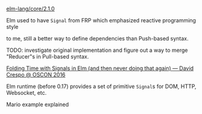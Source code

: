 [elm-lang/core/2.1.0](https://github.com/elm-lang/core/blob/2.1.0/src/Signal.elm)

Elm used to have `Signal` from FRP which emphasized reactive programming style

to me, still a better way to define dependencies than Push-based syntax.

TODO: investigate original implementation and figure out a way to merge "Reducer"s in Pull-based syntax.

[Folding Time with Signals in Elm (and then never doing that again) — David Crespo @ OSCON 2016](https://www.youtube.com/watch?v=atAjwA6BycM)

Elm runtime (before 0.17) provides a set of primitive `Signal`s for DOM, HTTP, Websocket, etc.

Mario example explained
